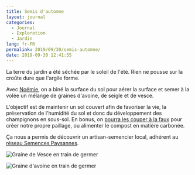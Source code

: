 ```yaml
---
title: Semis d'automne
layout: journal
categories:
  - Journal
  - Exploration
  - Jardin
lang: fr-FR
permalink: 2019/09/30/semis-automne/
date: 2019-09-30 12:41:55
---
```


La terre du jardin a été séchée par le soleil de l'été. Rien ne pousse sur la croûte dure que l'argile forme.

Avec [Noémie](https://noemiegirard.co/), on a biné la surface du sol pour aérer la surface et semer à la volée un mélange de graines d'avoine, de seigle et de vesce.

L'objectif est de maintenir un sol couvert afin de favoriser la vie, la préservation de l'humidité du sol et donc du développement des champignons en sous-sol. En bonus, on [pourra les couper à la faux](/09/19/une-faux/) pour créer notre propre paillage, ou alimenter le compost en matière carbonée.

Ça nous a permis de découvrir un artisan-semencier local, adhérent au [réseau Semences Paysannes](https://www.semencespaysannes.org/).

![Graine de Vesce en train de germer](/images/2019/09/vesce.jpg)

![Graine d'avoine en train de germer](/images/2019/09/avoine.jpg)
